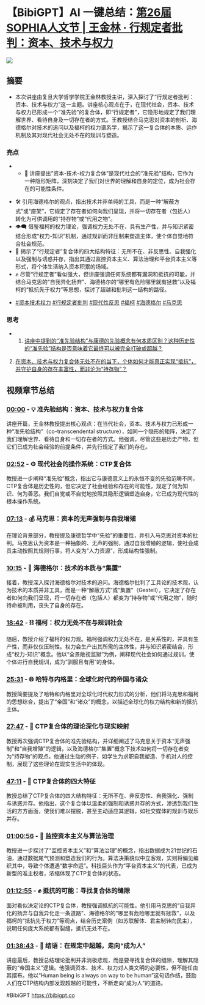 # 【BibiGPT】AI 一键总结：[第26届SOPHIA人文节 | 王金林 · 行规定者批判：资本、技术与权力](https://bibigpt.co/video/BV1zg37zfEHR)

![](https://i1.hdslb.com/bfs/archive/79127d608f4ff6e7d6f38682653117105d692a8a.jpg)

## 摘要
- 本次讲座由复旦大学哲学学院王金林教授主讲，深入探讨了“行规定者批判：资本、技术与权力”这一主题。讲座核心观点在于，在现代社会，资本、技术与权力已形成一个“准先验”的复合体，即“行规定者”，它隐形地规定了我们理解世界、看待自身及一切存在者的方式。王教授结合马克思对资本的剖析、海德格尔对技术的追问以及福柯的权力谱系学，揭示了这一复合体的本质、运作机制及其对现代社会无处不在的规训与塑造。


### 亮点
- * 🔗 讲座提出“资本-技术-权力复合体”是现代社会的“准先验”结构，它作为一种隐形矩阵，深刻决定了我们对世界的理解和自身的定位，成为社会存在的可能性条件。
* 🛠️ 引用海德格尔的观点，指出技术并非单纯的工具，而是一种“解蔽方式”或“座架”，它规定了存在者如何向我们呈现，并将一切存在者（包括人）转化为可供调用的“持存物”或“代用之物”。
* 👁️‍🗨️ 借鉴福柯的权力理论，强调权力无处不在、具有生产性，并与知识紧密结合形成“权力-知识”机制，通过规训而非压制来塑造主体，使个体自觉地符合社会规范。
* 🔄 揭示了“行规定者”复合体的四大结构特征：无所不在、非反思性、自我强化以及强制与诱惑并存，指出其通过监控资本主义、算法治理和平台资本主义等形式，将个体生活纳入资本积累的场域。
* ✊ 尽管“行规定者”看似强大，但讲座强调任何系统都有漏洞和抵抗的可能，并结合马克思的“自我异化扬弃”、海德格尔的“哪里有危险哪里就有拯救”以及福柯的“抵抗先于权力”等思想，探讨了超越和批判这一结构的路径。
- [#资本技术权力](https://bibigpt.co/search?q=%E8%B5%84%E6%9C%AC%E6%8A%80%E6%9C%AF%E6%9D%83%E5%8A%9B) [#行规定者批判](https://bibigpt.co/search?q=%E8%A1%8C%E8%A7%84%E5%AE%9A%E8%80%85%E6%89%B9%E5%88%A4) [#现代性反思](https://bibigpt.co/search?q=%E7%8E%B0%E4%BB%A3%E6%80%A7%E5%8F%8D%E6%80%9D) [#福柯](https://bibigpt.co/search?q=%E7%A6%8F%E6%9F%AF) [#海德格尔](https://bibigpt.co/search?q=%E6%B5%B7%E5%BE%B7%E6%A0%BC%E5%B0%94) [#马克思](https://bibigpt.co/search?q=%E9%A9%AC%E5%85%8B%E6%80%9D)


### 思考
- 1. [讲座中提到的“准先验结构”与康德的先验概念有何本质区别？这种历史性的“准先验”结构是否意味着它最终可以被完全打破或超越？](https://bibigpt.co/search?q=%E8%AE%B2%E5%BA%A7%E4%B8%AD%E6%8F%90%E5%88%B0%E7%9A%84%E2%80%9C%E5%87%86%E5%85%88%E9%AA%8C%E7%BB%93%E6%9E%84%E2%80%9D%E4%B8%8E%E5%BA%B7%E5%BE%B7%E7%9A%84%E5%85%88%E9%AA%8C%E6%A6%82%E5%BF%B5%E6%9C%89%E4%BD%95%E6%9C%AC%E8%B4%A8%E5%8C%BA%E5%88%AB%EF%BC%9F%E8%BF%99%E7%A7%8D%E5%8E%86%E5%8F%B2%E6%80%A7%E7%9A%84%E2%80%9C%E5%87%86%E5%85%88%E9%AA%8C%E2%80%9D%E7%BB%93%E6%9E%84%E6%98%AF%E5%90%A6%E6%84%8F%E5%91%B3%E7%9D%80%E5%AE%83%E6%9C%80%E7%BB%88%E5%8F%AF%E4%BB%A5%E8%A2%AB%E5%AE%8C%E5%85%A8%E6%89%93%E7%A0%B4%E6%88%96%E8%B6%85%E8%B6%8A%EF%BC%9F)
2. [在资本、技术与权力复合体无处不在的当下，个体如何才能真正实现“抵抗”，并守护自身的存在丰富性，而非沦为“持存物”？](https://bibigpt.co/search?q=%E5%9C%A8%E8%B5%84%E6%9C%AC%E3%80%81%E6%8A%80%E6%9C%AF%E4%B8%8E%E6%9D%83%E5%8A%9B%E5%A4%8D%E5%90%88%E4%BD%93%E6%97%A0%E5%A4%84%E4%B8%8D%E5%9C%A8%E7%9A%84%E5%BD%93%E4%B8%8B%EF%BC%8C%E4%B8%AA%E4%BD%93%E5%A6%82%E4%BD%95%E6%89%8D%E8%83%BD%E7%9C%9F%E6%AD%A3%E5%AE%9E%E7%8E%B0%E2%80%9C%E6%8A%B5%E6%8A%97%E2%80%9D%EF%BC%8C%E5%B9%B6%E5%AE%88%E6%8A%A4%E8%87%AA%E8%BA%AB%E7%9A%84%E5%AD%98%E5%9C%A8%E4%B8%B0%E5%AF%8C%E6%80%A7%EF%BC%8C%E8%80%8C%E9%9D%9E%E6%B2%A6%E4%B8%BA%E2%80%9C%E6%8C%81%E5%AD%98%E7%89%A9%E2%80%9D%EF%BC%9F)



## 视频章节总结

### [00:00](https://bibigpt.co/content/08e04e3a-d561-4b71-b561-1775756374b5?t=0.00) - 💡 准先验结构：资本、技术与权力复合体
讲座开篇，王金林教授提出核心观点：在当代社会，资本、技术与权力已形成一种“准先验结构”（co-transcendental structure），如同一个隐形的矩阵，决定了我们理解世界、看待自身和一切存在者的方式。他强调，尽管这些是历史产物，但它们已成为社会经验的前提条件，并先行规定了我们的存在。

### [02:52](https://bibigpt.co/content/08e04e3a-d561-4b71-b561-1775756374b5?t=172.00) - ⚙️ 现代社会的操作系统：CTP复合体
教授进一步阐释“准先验”概念，指出它与康德意义上的永恒不变的先验范畴不同，CTP复合体是历史性的，但它决定了社会经验和存在的可能性，规定了何为知识、何为善恶。我们自觉或不自觉地按照其隐形逻辑塑造自身，它已成为现代性的根本操作系统。

### [07:13](https://bibigpt.co/content/08e04e3a-d561-4b71-b561-1775756374b5?t=433.00) - 💰 马克思：资本的无声强制与自我增殖
在理论背景部分，教授提及康德哲学中“先验”的重要性，并引入马克思对资本的批判。马克思认为资本是一种抽象的、无声的强制，通过自我增殖的逻辑，使社会成员主动按照其规则行事，将人变为“人力资源”，形成结构性强制。

### [10:15](https://bibigpt.co/content/08e04e3a-d561-4b71-b561-1775756374b5?t=615.00) - 🤖 海德格尔：技术的本质与“集置”
接着，教授深入探讨海德格尔对技术的追问。海德格尔批判了工具论的技术观，认为技术的本质并非工具，而是一种“解蔽方式”或“集置”（Gestell），它决定了存在者如何向我们呈现，将一切存在者（包括人）都变为“持存物”或“代用之物”，随时待命被利用，丧失了自身的存在。

### [18:42](https://bibigpt.co/content/08e04e3a-d561-4b71-b561-1775756374b5?t=1122.00) - ⛓️ 福柯：权力无处不在与规训社会
随后，教授介绍了福柯的权力观。福柯强调权力无处不在，是关系性的，并具有生产性，而非仅仅压制性。权力会生产出其所需的主体性，并与知识紧密结合，形成“权力-知识”概念。他以“全景敞视监狱”为例，阐释现代社会如何通过规训，使个体进行自我规训，成为“驯服且有用”的身体。

### [25:31](https://bibigpt.co/content/08e04e3a-d561-4b71-b561-1775756374b5?t=1531.00) - 🌐 哈特与内格里：全球化时代的帝国与诸众
教授简要提及了哈特和内格里对全球化时代权力形式的分析，他们将马克思和福柯的思想综合，提出了“帝国”和“诸众”的概念，以描述全球化的权力结构和新的抵抗主体。

### [27:47](https://bibigpt.co/content/08e04e3a-d561-4b71-b561-1775756374b5?t=1667.00) - 🔄 CTP复合体的理论深化与现实映射
教授再次强调CTP复合体的准先验结构，并详细阐述了马克思关于资本“无声强制”和“自我增殖”的逻辑，以及海德格尔“集置”概念下技术如何将一切存在者变为“持存物”的观点。他通过生动的例子，如学生为求职自我塑造、手机对人的控制，展现了这些理论在现实生活中的体现。

### [47:11](https://bibigpt.co/content/08e04e3a-d561-4b71-b561-1775756374b5?t=2831.00) - 🧩 CTP复合体的四大特征
教授总结了CTP复合体的四大结构特征：无所不在、非反思性、自我强化、强制与诱惑并存。他指出，这个复合体以温柔的强制和诱惑并存的方式，渗透到我们生活的方方面面，使我们难以摆脱，甚至主动适应其逻辑，如社交媒体的规训与娱乐并存。

### [01:00:56](https://bibigpt.co/content/08e04e3a-d561-4b71-b561-1775756374b5?t=3656.00) - 📱 监控资本主义与算法治理
教授进一步探讨了“监控资本主义”和“算法治理”的概念，指出数据成为21世纪的石油，通过数据尾气预测和塑造我们的行为。算法决策貌似中立客观，实则将偏见编织其中，导致个体遭遇“数字命运”。科技巨头作为“平台资本主义”的代表，已成为新型的准主权者，浓缩体现了CTP复合体的状态。

### [01:12:55](https://bibigpt.co/content/08e04e3a-d561-4b71-b561-1775756374b5?t=4375.00) - ✊ 抵抗的可能：寻找复合体的缝隙
面对看似决定论的CTP复合体，教授强调抵抗的可能性。他引用马克思的“自我异化的扬弃与自我异化走一条道路”、海德格尔的“哪里有危险哪里就有拯救”，以及福柯的“抵抗先于权力”等观点，结合历史案例（如苏联解体、君主制转向民主），说明任何庞大系统都有裂缝，抵抗无处不在。

### [01:38:43](https://bibigpt.co/content/08e04e3a-d561-4b71-b561-1775756374b5?t=5923.00) - 🌟 结语：在规定中超越，走向“成为人”
讲座最后，教授总结理论批判并非消极悲观，而是要寻找复合体的缝隙，理解其隐蔽的“帝国主义”逻辑。他强调资本、技术、权力对人类文明的必要性，但不能任由其摆布。他以“Human being is always on way to be human”这句话作结，鼓励人们在CTP结构内部发现超越的可能性，不断走向“成为人”的道路。

#BibiGPT https://bibigpt.co